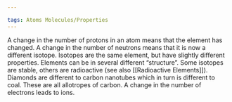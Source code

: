 ```yaml
---

tags: Atoms Molecules/Properties 
---
```


A change in the number of protons in an atom means that the element has changed. A change in the number of neutrons means that it is now a different isotope. Isotopes are the same element, but have slightly different properties. Elements can be in several different “structure”. Some isotopes are stable, others are radioactive (see also [[Radioactive Elements]]). Diamonds are different to carbon nanotubes which in turn is different to coal. These are all allotropes of carbon. A change in the number of electrons leads to ions.